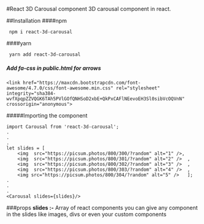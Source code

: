 #React 3D Carousal component
3D carousal component in react.

##Installation
####npm 

```
 npm i react-3d-carousal
```
####yarn
```
 yarn add react-3d-carousal
```
##### Add fa-css in public.html for arrows

```
<link href="https://maxcdn.bootstrapcdn.com/font-awesome/4.7.0/css/font-awesome.min.css" rel="stylesheet" integrity="sha384-wvfXpqpZZVQGK6TAh5PVlGOfQNHSoD2xbE+QkPxCAFlNEevoEH3Sl0sibVcOQVnN" crossorigin="anonymous">
```

#####Importing the component
```shell
import Carousal from 'react-3d-carousal';
.
.
.
let slides = [
    <img  src="https://picsum.photos/800/300/?random" alt="1" />,
    <img  src="https://picsum.photos/800/301/?random" alt="2" />  ,
    <img  src="https://picsum.photos/800/302/?random" alt="3" />  ,
    <img  src="https://picsum.photos/800/303/?random" alt="4" />  ,
    <img src="https://picsum.photos/800/304/?random" alt="5" />   ];
.
.
.
<Carousal slides={slides}/>

```
###props 
<b>slides :-</b> Array of react components
you can give any component in the slides like images, divs or even your custom components